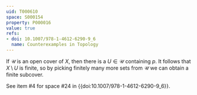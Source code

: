 ```yaml
---
uid: T000610
space: S000154
property: P000016
value: true
refs:
- doi: 10.1007/978-1-4612-6290-9_6
  name: Counterexamples in Topology
---
```


If $\mathcal{U}$ is an open cover of $X$, then there is a $U \in \mathcal{U}$ containing $p$. It follows that $X \setminus U$ is finite, so by picking finitely many more sets from $\mathcal{U}$ we can obtain a finite subcover.

See item #4 for space #24 in {{doi:10.1007/978-1-4612-6290-9_6}}.
